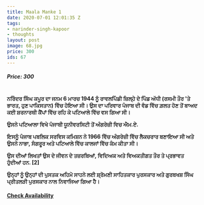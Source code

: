 ```yaml
---
title: Maala Manke 1
date: 2020-07-01 12:01:35 Z
tags:
- narinder-singh-kapoor
- thoughts
layout: post
image: 68.jpg
price: 300
ids: 67
---
```


<h5>Price: 300</h5><br>
<strong>ਨਰਿੰਦਰ ਸਿੰਘ ਕਪੂਰ ਦਾ ਜਨਮ 6 ਮਾਰਚ 1944 ਨੂੰ ਰਾਵਲਪਿੰਡੀ ਜ਼ਿਲ੍ਹੇ ਦੇ ਪਿੰਡ ਅੱਧੀ (ਰਸਮੀ ਤੌਰ 'ਤੇ ਭਾਰਤ, ਹੁਣ ਪਾਕਿਸਤਾਨ) ਵਿੱਚ ਹੋਇਆ ਸੀ। ਉਸ ਦਾ ਪਰਿਵਾਰ ਪੰਜਾਬ ਦੀ ਵੰਡ ਵਿੱਚ ਗ਼ਲਤ ਹੋਣ ਤੋਂ ਬਾਅਦ ਕਈ ਸ਼ਰਨਾਰਥੀ ਕੈਂਪਾਂ ਵਿੱਚ ਰਹਿ ਕੇ ਪਟਿਆਲੇ ਵਿੱਚ ਵਸ ਗਿਆ ਸੀ।

ਉਸਨੇ ਪਟਿਆਲਾ ਵਿਖੇ ਪੰਜਾਬੀ ਯੂਨੀਵਰਸਿਟੀ ਤੋਂ ਅੰਗਰੇਜ਼ੀ ਵਿਚ ਐਮ.ਏ.

ਇਸਨੂੰ ਪੰਜਾਬ ਪਬਲਿਕ ਸਰਵਿਸ ਕਮਿਸ਼ਨ ਨੇ 1966 ਵਿੱਚ ਅੰਗਰੇਜ਼ੀ ਵਿੱਚ ਲੈਕਚਰਾਰ ਬਣਾਇਆ ਸੀ ਅਤੇ ਉਸਨੇ ਨਾਭਾ, ਸੰਗਰੂਰ ਅਤੇ ਪਟਿਆਲੇ ਵਿੱਚ ਕਾਲਜਾਂ ਵਿੱਚ ਕੰਮ ਕੀਤਾ ਸੀ।

ਉਸ ਦੀਆਂ ਲਿਖਤਾਂ ਉਸ ਦੇ ਜੀਵਨ ਦੇ ਤਜ਼ਰਬਿਆਂ, ਵਿਦਿਅਕ ਅਤੇ ਵਿਅਕਤੀਗਤ ਤੌਰ ਤੇ ਪ੍ਰਭਾਵਤ ਹੁੰਦੀਆਂ ਹਨ. [2]

ਉਨ੍ਹਾਂ ਨੂੰ ਉਨ੍ਹਾਂ ਦੀ ਪੁਸਤਕ ਅਹਿਮੋ ਸਾਹਨੇ ਲਈ ਸ਼੍ਰੋਮਣੀ ਸਾਹਿਤਕਾਰ ਪੁਰਸਕਾਰ ਅਤੇ ਗੁਰਬਖਸ਼ ਸਿੰਘ ਪ੍ਰੀਤਲੜੀ ਪੁਰਸਕਾਰ ਨਾਲ ਨਿਵਾਜਿਆ ਗਿਆ ਹੈ। </strong>
<h4><a class="add-cart cart1" href="{{ site.baseurl }}/books#67"><b>Check Availability</b></a></h4>

<body>
 <script src="{{ site.baseurl }}/js/main.js"></script>
 </body>